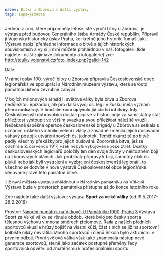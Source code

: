 ```yaml
---
nazev: Bitva u Zborova a další výstavy
tags: zupa→jednota
---
```


Jednou z akcí, které připomněly letošní sté výročí bitvy u Zborova, je výstava před budovou Generálního štábu Armády České republiky. Připravil ji Vojenský historický ústav Praha, konkrétně jeho historik Tomáš Jakl. Výstava nabízí přehledné informace o bitvě a jejích historických souvislostech a vy si ji nyní můžete prohlédnou v naší fotogalerii (kde najdete i další zajímavé dokumenty a fotogalerie) zde: <http://toulky.vojenstvi.cz/foto_index.php?galid=142>

Dále:

V rámci oslav 100. výročí bitvy u Zborova připravila Československá obec legionářská ve spolupráci s Národním muzeem výstavu, která se touto památnou bitvou zevrubně zabývá. 

V bojích milionových armád I. světové války byla bitva u Zborova nedůležitou epizodou, ale pro další vývoj čs. legií v Rusku měla význam přímo nedozírný. V letošním roce uplynulo již sto let od doby, kdy Českoslovenští dobrovolníci dostali poprvé v historii boje za samostatný stát příležitost vystoupit ve větším svazku a svou příležitost náležitě využili. Nečekaně úspěšná operace československé brigády u Zborova se setkala s uznáním ruského vrchního velení i vlády a zásadně změnila jejich dosavadní váhavý postoj k utváření nových čs. jednotek. Téměř okamžitě po bitvě padly všechny překážky pro jejich budování. Zborovská bitva, jež se odehrála 2. července 1917, však nebyla vybojována beze ztrát. Desítky československých legionářů položily ten den svoje životy v nelítostném boji na zborovských pláních. Jak probíhaly přípravy k boji, samotný útok čs. pluků nebo jak byli vystrojeni a vyzbrojeni českoslovenští legionáři, to všechno se dozvíte v nové výstavě Československé obce legionářské věnované právě této památné bitvě.

Již nyní můžete výstavu shlédnout v Národním památníku na Vítkově. Výstava bude v prostorách památníku přístupna až do konce letošního roku. 

Zde najdete také další výstavu: výstava **Sport za velké války** (od 19.5.2017-28.2.2018)

Prostor: [Národní památník na Vítkově, U Památníku 1900, Praha 3](http://www.nm.cz/Hlavni-strana/Navstivte-nas/Narodni-pamatnik-na-Vitkove.html)
Výstava Sport za Velké války se věnuje období, které bylo pro český sport a tělesnou výchovu v mnoha směrech přelomové. Řada z našich předních sportovců okusila hrůzy bojišť na vlastní kůži, část z nich se již na sportovní kolbiště nikdy nevrátila.  Mnoho sportovců i členů Sokola bylo aktivních i v prvním odboji.  První světová válka však také znamenala nástup nové generace sportovců, stejně jako začátek postupné přeměny řady sportovních odvětví od amatérismu k profesionálnímu sportu.